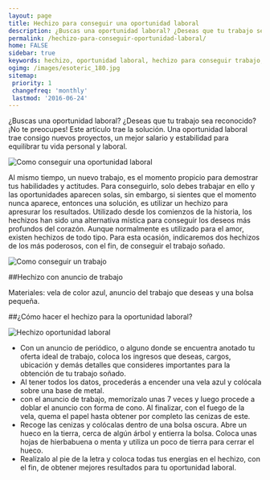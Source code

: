 ```yaml
---
layout: page
title: Hechizo para conseguir una oportunidad laboral
description: ¿Buscas una oportunidad laboral? ¿Deseas que tu trabajo sea reconocido? ¡No te preocupes! Este artículo trae la solución. Una oportunidad laboral trae consigo nuevos proyectos, un mejor salario y estabilidad para equilibrar tu vida personal y laboral. ¿Como conseguir una oportunidad laboral? Hechizo
permalink: /hechizo-para-conseguir-oportunidad-laboral/
home: FALSE
sidebar: true
keywords: hechizo, oportunidad laboral, hechizo para conseguir trabajo, hechizo para oportunidad laboral, tarot, esoterismo, ciencias ocultas
ogimg: /images/esoteric_180.jpg
sitemap:
 priority: 1
 changefreq: 'monthly'
 lastmod: '2016-06-24'
---
```


¿Buscas una oportunidad laboral? ¿Deseas que tu trabajo sea reconocido? ¡No te preocupes! Este artículo trae la solución. Una oportunidad laboral trae consigo nuevos proyectos, un mejor salario y estabilidad para equilibrar tu vida personal y laboral.

![Como conseguir una oportunidad laboral](http://horoscopo-del-dia.com/images/esoteric_180.jpg "Hechizo para conseguir oportunidad laboral")


Al mismo tiempo, un nuevo trabajo, es el momento propicio para demostrar tus habilidades y actitudes. Para conseguirlo, solo debes trabajar en ello y las oportunidades aparecen solas, sin embargo, si sientes que el momento nunca aparece, entonces una solución, es utilizar un hechizo para apresurar los resultados. 
Utilizado desde los comienzos de la historia, los hechizos han sido una alternativa mística para conseguir los deseos más profundos del corazón. Aunque normalmente es utilizado para el amor, existen hechizos de todo tipo. Para esta ocasión, indicaremos dos hechizos de los más poderosos, con el fin, de conseguir el trabajo soñado. 

![Como conseguir un trabajo](http://horoscopo-del-dia.com/images/astrology_180.jpg "Hechizo para conseguir trabajo")


##Hechizo con anuncio de trabajo 

Materiales: vela de color azul, anuncio del trabajo que deseas y una bolsa pequeña. 

##¿Cómo hacer el hechizo para la oportunidad laboral? 

![Hechizo oportunidad laboral](http://horoscopo-del-dia.com/images/horoscope_180.jpg "Guia para conseguir oportunidad laboral")


 - Con un anuncio de periódico, o alguno donde se encuentra anotado tu oferta ideal de trabajo, coloca los ingresos que deseas, cargos, ubicación y demás detalles que consideres importantes para la obtención de tu trabajo soñado. 
 - Al tener todos los datos, procederás a encender una vela azul y colócala sobre una base de metal. 
 - con el anuncio de trabajo, memorízalo unas 7 veces y luego procede a doblar el anuncio con forma de cono. Al finalizar, con el fuego de la vela, quema el papel hasta obtener por completo las cenizas de este. 
 - Recoge las cenizas y colócalas dentro de una bolsa oscura. Abre un hueco en la tierra, cerca de algún árbol y entierra la bolsa. Coloca unas hojas de hierbabuena o menta y utiliza un poco de tierra para cerrar el hueco. 
 - Realízalo al pie de la letra y coloca todas tus energías en el hechizo, con el fin, de obtener mejores resultados para tu oportunidad laboral. 
